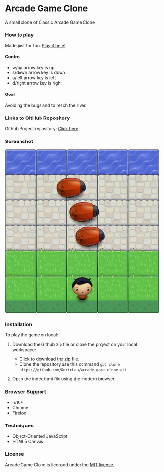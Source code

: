 # Arcade Game Clone

A small clone of Classic Arcade Game Clone

### How to play
Made just for fun. [Play it here!](https://gericlau.github.io/arcade-game-clone/)

#### Control

* w/up arrow key is up
* s/down arrow key is down
* a/left arrow key is left
* d/right arrow key is right

#### Goal

Avoiding the bugs and to reach the river.

### Links to GitHub Repository

Github Project repository: [Click here](https://github.com/GericLau/arcade-game-clone)

### Screenshot

<p align="center">
  <img src="https://github.com/GericLau/arcade-game-clone/raw/master/images/screenshot.png" alt="Screenshot"/>
</p>

### Installation

To play the game on local:

1. Download the Github zip file or clone the project on your local workspace:

    - Click to download [the zip file](https://github.com/GericLau/arcade-game-clone/archive/master.zip).
    - Clone the repository use this command `git clone https://github.com/GericLau/arcade-game-clone.git`

2. Open the index.html file using the modern browser

### Browser Support

* IE10+
* Chrome
* Firefox

### Techniques

* Object-Oriented JavaScript
* HTML5 Canvas

### License
Arcade Game Clone is licensed under the [MIT license.](https://github.com/GericLau/arcade-game-clone/blob/master/LICENSE.txt)
